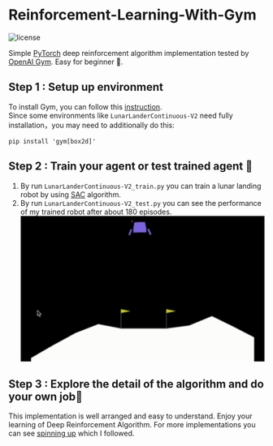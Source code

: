 # Reinforcement-Learning-With-Gym
![license](https://img.shields.io/github/license/HFrost0/Reinforcement-Learning-With-Gym?style=for-the-badge)

Simple [PyTorch](https://pytorch.org/) deep reinforcement algorithm implementation tested by [OpenAI Gym](https://gym.openai.com/). Easy for beginner 🥳.
## Step 1 : Setup up environment
To install Gym, you can follow this [instruction](https://github.com/openai/gym#installing-everything).  
Since some environments like `LunarLanderContinuous-V2` need fully installation，you may need to additionally do this:
```
pip install 'gym[box2d]'
```
## Step 2 : Train your agent or test trained agent 🤖
1. By run `LunarLanderContinuous-V2_train.py` you can train a lunar landing robot by using [SAC](https://arxiv.org/abs/1801.01290) algorithm.
2. By run `LunarLanderContinuous-V2_test.py` you can see the performance of my trained robot after about 180 episodes.
![lunar](https://github.com/HFrost0/Reinforcement-Learning-With-Gym/blob/master/lunar.gif)
## Step 3 : Explore the detail of the algorithm and do your own job👏
This implementation is well arranged and easy to understand. Enjoy your learning of Deep Reinforcement Algorithm.
For more implementations you can see [spinning up](https://spinningup.openai.com/) which I followed.
